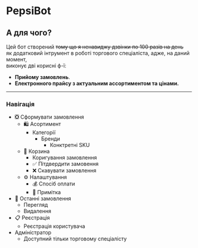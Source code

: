 # PepsiBot
## А для чого?
Цей бот створений ~~тому що я ненавиджу дзвінки по 100 разів на день~~  
як додатковий інтрумент в роботі торгового спеціаліста, адже, на даний момент,  
виконує дві корисні ф-ї:
- __Прийому замовлень__.
- __Електронного прайсу з актуальним ассортиментом та цінами.__
---
### Навігація
* ❎ Сформувати замовлення
    * 🛍️ Асортимент
        * Категорії
            * Бренди
                * Конктретні SKU
    * 🛒 Корзина
        * Коригування замовлення
        * ✅ Пітдвердити замовення
        * ❌ Скавувати замовлення
    * ⚙ Налаштування
        * 💰 Спосіб оплати
        * 📝 Примітка
* 📄 Останні замовлення
    * Перегляд
    * Видалення 
* 📋 Реєстрація
    * Реєстрація користувача 
* Адміністратор
    * Доступний тільки торговому спеціалісту